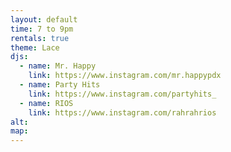 ```yaml
---
layout: default
time: 7 to 9pm
rentals: true
theme: Lace
djs:
  - name: Mr. Happy
    link: https://www.instagram.com/mr.happypdx
  - name: Party Hits
    link: https://www.instagram.com/partyhits_
  - name: RIOS
    link: https://www.instagram.com/rahrahrios
alt:
map:
---
```

